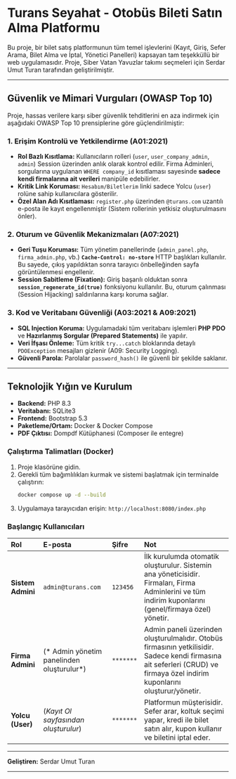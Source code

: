 # Turans Seyahat - Otobüs Bileti Satın Alma Platformu

Bu proje, bir bilet satış platformunun tüm temel işlevlerini (Kayıt, Giriş, Sefer Arama, Bilet Alma ve İptal, Yönetici Panelleri) kapsayan tam teşekküllü bir web uygulamasıdır. Proje, Siber Vatan Yavuzlar takımı seçmeleri için Serdar Umut Turan tarafından geliştirilmiştir.

---

## Güvenlik ve Mimari Vurguları (OWASP Top 10)

Proje, hassas verilere karşı siber güvenlik tehditlerini en aza indirmek için aşağıdaki OWASP Top 10 prensiplerine göre güçlendirilmiştir:

### 1. Erişim Kontrolü ve Yetkilendirme (A01:2021)
* **Rol Bazlı Kısıtlama:** Kullanıcıların rolleri (`user`, `user_company_admin`, `admin`) Session üzerinden anlık olarak kontrol edilir. Firma Adminleri, sorgularına uygulanan `WHERE company_id` kısıtlaması sayesinde **sadece kendi firmalarına ait verileri** manipüle edebilirler.
* **Kritik Link Koruması:** `Hesabım/Biletlerim` linki sadece Yolcu (`user`) rolüne sahip kullanıcılara gösterilir.
* **Özel Alan Adı Kısıtlaması:** `register.php` üzerinden `@turans.com` uzantılı e-posta ile kayıt engellenmiştir (Sistem rollerinin yetkisiz oluşturulmasını önler).

### 2. Oturum ve Güvenlik Mekanizmaları (A07:2021)
* **Geri Tuşu Koruması:** Tüm yönetim panellerinde (`admin_panel.php`, `firma_admin.php`, vb.) **`Cache-Control: no-store`** HTTP başlıkları kullanılır. Bu sayede, çıkış yapıldıktan sonra tarayıcı önbelleğinden sayfa görüntülenmesi engellenir.
* **Session Sabitleme (Fixation):** Giriş başarılı olduktan sonra **`session_regenerate_id(true)`** fonksiyonu kullanılır. Bu, oturum çalınması (Session Hijacking) saldırılarına karşı koruma sağlar.

### 3. Kod ve Veritabanı Güvenliği (A03:2021 & A09:2021)
* **SQL Injection Koruma:** Uygulamadaki tüm veritabanı işlemleri **PHP PDO** ve **Hazırlanmış Sorgular (Prepared Statements)** ile yapılır.
* **Veri İfşası Önleme:** Tüm kritik `try...catch` bloklarında detaylı `PDOException` mesajları gizlenir (A09: Security Logging).
* **Güvenli Parola:** Parolalar `password_hash()` ile güvenli bir şekilde saklanır.

---

## Teknolojik Yığın ve Kurulum

* **Backend:** PHP 8.3
* **Veritabanı:** SQLite3
* **Frontend:** Bootstrap 5.3
* **Paketleme/Ortam:** Docker & Docker Compose
* **PDF Çıktısı:** Dompdf Kütüphanesi (Composer ile entegre)

### Çalıştırma Talimatları (Docker)

1.  Proje klasörüne gidin.
2.  Gerekli tüm bağımlılıkları kurmak ve sistemi başlatmak için terminalde çalıştırın:
    ```bash
    docker compose up -d --build
    ```
3.  Uygulamaya tarayıcıdan erişin: `http://localhost:8080/index.php`

### Başlangıç Kullanıcıları

| Rol | E-posta | Şifre | Not |
| :--- | :--- | :--- | :--- |
| **Sistem Admini** | `admin@turans.com` | `123456` | İlk kurulumda otomatik oluşturulur. Sistemin ana yöneticisidir. Firmaları, Firma Adminlerini ve tüm indirim kuponlarını (genel/firmaya özel) yönetir.|
| **Firma Admini** | (* Admin yönetim panelinden oluşturulur*) | `*******` | Admin paneli üzerinden oluşturulmalıdır. Otobüs firmasının yetkilisidir. Sadece kendi firmasına ait seferleri (CRUD) ve firmaya özel indirim kuponlarını oluşturur/yönetir. |
| **Yolcu (User)** | (*Kayıt Ol sayfasından oluşturulur*) | `*******` |  Platformun müşterisidir. Sefer arar, koltuk seçimi yapar, kredi ile bilet satın alır, kupon kullanır ve biletini iptal eder. |

***
**Geliştiren:** Serdar Umut Turan

***
